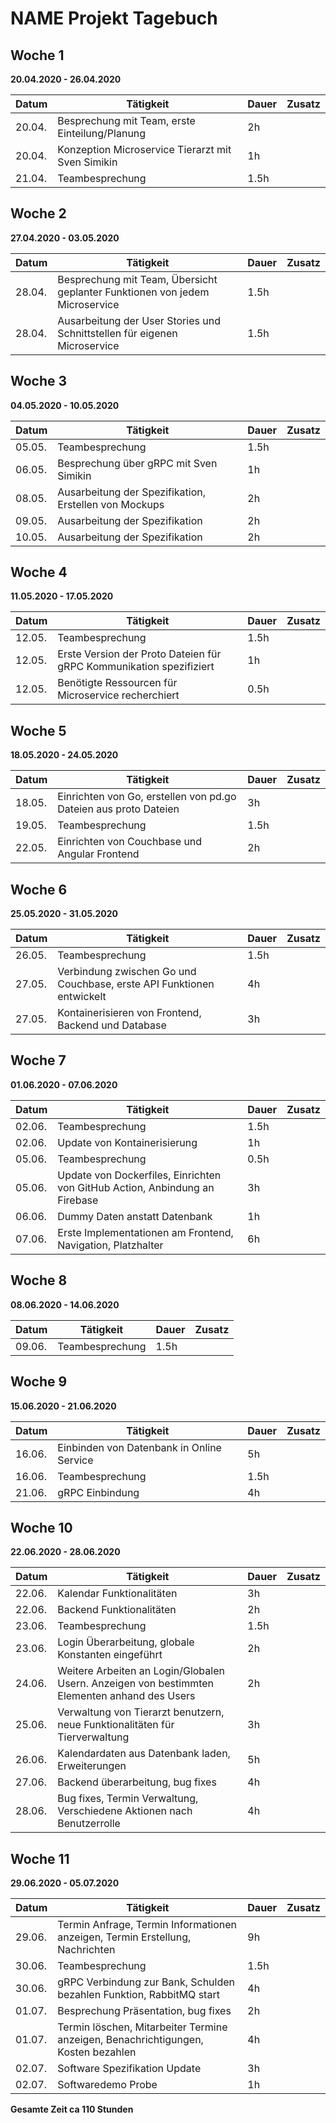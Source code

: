 # NAME Projekt Tagebuch



## Woche 1 

__20.04.2020 - 26.04.2020__

| Datum | Tätigkeit | Dauer | Zusatz |
| ----- | --------- | ----- | ------ |
| 20.04.      |Besprechung mit Team, erste Einteilung/Planung           |2h       |        |
| 20.04.      |Konzeption Microservice Tierarzt mit Sven Simikin          |1h       |        |
| 21.04.      | Teambesprechung          | 1.5h |      |



## Woche 2 

__27.04.2020 - 03.05.2020__

| Datum | Tätigkeit | Dauer | Zusatz |
| ----- | --------- | ----- | ------ |
| 28.04.       | Besprechung mit Team, Übersicht geplanter Funktionen von jedem Microservice          |  1.5h     |        |
| 28.04.      | Ausarbeitung der User Stories und Schnittstellen für eigenen Microservice          |  1.5h     |        |

## Woche 3

__04.05.2020 - 10.05.2020__

| Datum | Tätigkeit | Dauer | Zusatz |
| ----- | --------- | ----- | ------ |
| 05.05.      | Teambesprechung          | 1.5h |      |
| 06.05.       | Besprechung über gRPC mit Sven Simikin |  1h     |        |
| 08.05.       | Ausarbeitung der Spezifikation, Erstellen von Mockups |  2h     |        |
| 09.05.       | Ausarbeitung der Spezifikation |  2h     |        |
| 10.05.       | Ausarbeitung der Spezifikation |  2h     |        |

## Woche 4

__11.05.2020 - 17.05.2020__

| Datum | Tätigkeit | Dauer | Zusatz |
| ----- | --------- | ----- | ------ |
| 12.05.       | Teambesprechung |  1.5h     |        |
| 12.05.       | Erste Version der Proto Dateien für gRPC Kommunikation spezifiziert |  1h     |        |
| 12.05.       | Benötigte Ressourcen für Microservice recherchiert |  0.5h     |        |

## Woche 5

__18.05.2020 - 24.05.2020__

| Datum | Tätigkeit | Dauer | Zusatz |
| ----- | --------- | ----- | ------ |
| 18.05. | Einrichten von Go, erstellen von pd.go Dateien aus proto Dateien | 3h | |
| 19.05. | Teambesprechung | 1.5h | |
| 22.05. | Einrichten von Couchbase und Angular Frontend | 2h | |

## Woche 6

__25.05.2020 - 31.05.2020__

| Datum | Tätigkeit | Dauer | Zusatz |
| ----- | --------- | ----- | ------ |
| 26.05. | Teambesprechung | 1.5h | |
| 27.05. | Verbindung zwischen Go und Couchbase, erste API Funktionen entwickelt | 4h | |
| 27.05. | Kontainerisieren von Frontend, Backend und Database | 3h | |


## Woche 7

__01.06.2020 - 07.06.2020__

| Datum | Tätigkeit | Dauer | Zusatz |
| ----- | --------- | ----- | ------ |
| 02.06. | Teambesprechung | 1.5h | |
| 02.06. | Update von Kontainerisierung | 1h | |
| 05.06. | Teambesprechung | 0.5h | |
| 05.06. | Update von Dockerfiles, Einrichten von GitHub Action, Anbindung an Firebase | 3h | |
| 06.06. | Dummy Daten anstatt Datenbank | 1h | |
| 07.06. | Erste Implementationen am Frontend, Navigation, Platzhalter | 6h | |

## Woche 8

__08.06.2020 - 14.06.2020__

| Datum | Tätigkeit | Dauer | Zusatz |
| ----- | --------- | ----- | ------ |
| 09.06. | Teambesprechung | 1.5h | |

## Woche 9

__15.06.2020 - 21.06.2020__

| Datum | Tätigkeit | Dauer | Zusatz |
| ----- | --------- | ----- | ------ |
| 16.06. | Einbinden von Datenbank in Online Service | 5h | |
| 16.06. | Teambesprechung | 1.5h | |
| 21.06. | gRPC Einbindung | 4h | |

## Woche 10

__22.06.2020 - 28.06.2020__

| Datum | Tätigkeit | Dauer | Zusatz |
| ----- | --------- | ----- | ------ |
| 22.06. | Kalendar Funktionalitäten | 3h | |
| 22.06. | Backend Funktionalitäten | 2h | |
| 23.06. | Teambesprechung | 1.5h | |
| 23.06. | Login Überarbeitung, globale Konstanten eingeführt | 2h | |
| 24.06. | Weitere Arbeiten an Login/Globalen Usern. Anzeigen von bestimmten Elementen anhand des Users | 2h | |
| 25.06. | Verwaltung von Tierarzt benutzern, neue Funktionalitäten für Tierverwaltung | 3h | |
| 26.06. | Kalendardaten aus Datenbank laden, Erweiterungen | 5h | |
| 27.06. | Backend überarbeitung, bug fixes | 4h | |
| 28.06. | Bug fixes, Termin Verwaltung, Verschiedene Aktionen nach Benutzerrolle | 4h | |

## Woche 11

__29.06.2020 - 05.07.2020__

| Datum | Tätigkeit | Dauer | Zusatz |
| ----- | --------- | ----- | ------ |
| 29.06. | Termin Anfrage, Termin Informationen anzeigen, Termin Erstellung, Nachrichten | 9h | |
| 30.06. | Teambesprechung | 1.5h | |
| 30.06. | gRPC Verbindung zur Bank, Schulden bezahlen Funktion, RabbitMQ start | 4h | |
| 01.07. | Besprechung Präsentation, bug fixes | 2h | |
| 01.07. | Termin löschen, Mitarbeiter Termine anzeigen, Benachrichtigungen, Kosten bezahlen | 4h | |
| 02.07. | Software Spezifikation Update | 3h | |
| 02.07. | Softwaredemo Probe | 1h | |

__Gesamte Zeit ca 110 Stunden__ 